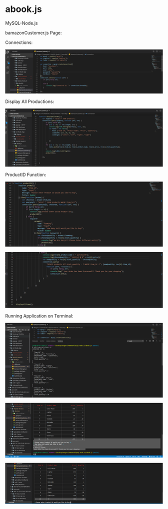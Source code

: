 # abook.js
MySQL-Node.js

bamazonCustomer.js Page:

Connections:

![Connections](images/bamazonCustomerConnection.PNG)

Display All Productions:

![DisplayAllProduct Function](images/bamazonCustomerDisplayAllProduct.PNG)

ProductID Function:

![productID Function1](images/bamazonCustomerproductID1.PNG)

![productID Function2](images/bamazonCustomerproductID2.PNG)

Running Application on Terminal:

![Run application on Terminal-1](images/bamazonCustomerrunApp1.PNG)

![Run application on Terminal-2](images/bamazonCustomerrunApp3.PNG)

![Run application on Terminal-3](images/bamazonCustomerrunApp4.PNG)
